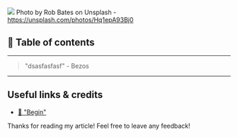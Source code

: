 # 

[<img src="https://images.unsplash.com/photo-1500667119810-2c9480a13ae6?w=2550">](
https://unsplash.com/photos/Hq1epA93Bj0)
Photo by Rob Bates on Unsplash - https://unsplash.com/photos/Hq1epA93Bj0





## 📄 Table of contents


---
>"dsasfasfasf"  - Bezos
---

##

## Useful links & credits
- [📄 "Begin"](afgafgadgads)



Thanks for reading my article! Feel free to leave any feedback! 


<!-- Written by Daniel Deutsch (deudan1010@gmail.com) -->
